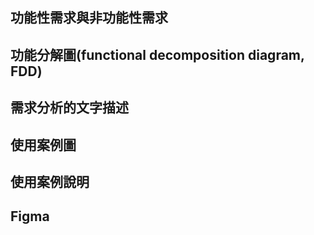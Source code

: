 ## 功能性需求與非功能性需求


## 功能分解圖(functional decomposition diagram, FDD)


## 需求分析的文字描述


## 使用案例圖


## 使用案例說明


## Figma
